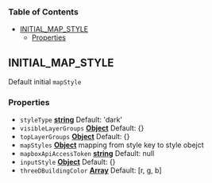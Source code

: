 <!-- Generated by documentation.js. Update this documentation by updating the source code. -->

### Table of Contents

-   [INITIAL_MAP_STYLE][1]
    -   [Properties][2]

## INITIAL_MAP_STYLE

Default initial `mapStyle`

### Properties

-   `styleType` **[string][3]** Default: 'dark'
-   `visibleLayerGroups` **[Object][4]** Default: {}
-   `topLayerGroups` **[Object][4]** Default: {}
-   `mapStyles` **[Object][4]** mapping from style key to style obejct
-   `mapboxApiAccessToken` **[string][3]** Default: null
-   `inputStyle` **[Object][4]** Default: {}
-   `threeDBuildingColor` **[Array][5]** Default: [r, g, b]

[1]: #initial_map_style

[2]: #properties

[3]: https://developer.mozilla.org/docs/Web/JavaScript/Reference/Global_Objects/String

[4]: https://developer.mozilla.org/docs/Web/JavaScript/Reference/Global_Objects/Object

[5]: https://developer.mozilla.org/docs/Web/JavaScript/Reference/Global_Objects/Array
